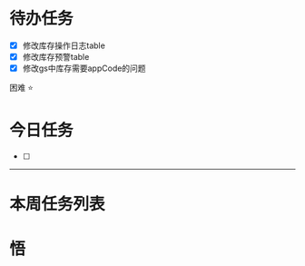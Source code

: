 # 待办任务
- [x] 修改库存操作日志table
- [x] 修改库存预警table
- [x] 修改gs中库存需要appCode的问题

困难
⭐

# 今日任务
- [ ] 




------
# 本周任务列表



# 悟
